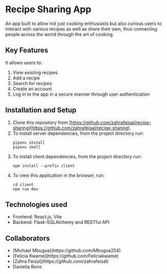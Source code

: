 # Recipe Sharing App

An app built to allow not just cooking enthusiasts but also curious users to interact with various recipes as well as share their own, thus connecting people
across the world through the art of cooking.

## Key Features

It allows users to:
1. View existing recipes
2. Add a recipe
3. Search for recipes
4. Create an account
5. Log in to the app in a secure manner through user authentication

## Installation and Setup

1. Clone this repository from [https://github.com/zahrafeisal/recipe-sharing](https://github.com/zahrafeisal/recipe-sharing).
2. To install server dependencies, from the project directory run:
   ```
   pipenv install
   pipenv shell
   ```
3. To install client dependencies, from the project directory run:
   ```
   npm install --prefix client
   ```
4. To view this application in the browser, run:
   ```
   cd client
   npm run dev
   ```
   
## Technologies used

<ul>
  <li>Frontend: React.js, Vite</li>
  <li>Backend: Flask-SQLAlchemy and RESTful API</li>
</ul>

## Collaborators
<ul>
   <li>[Michael Mbugua](https://github.com/Mbugua254)</li>
   <li>[Felicia Kwame](https://github.com/Feliciakwame)</li>
   <li>[Zahra Feisal](https://github.com/zahrafeisal)</li>
   <li>Daniella Rono</li>
</ul>

